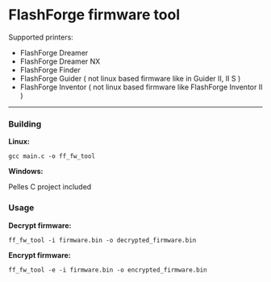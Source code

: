 # FlashForge firmware tool
Supported printers:
* FlashForge Dreamer
* FlashForge Dreamer NX
* FlashForge Finder
* FlashForge Guider ( not linux based firmware like in Guider II, II S )
* FlashForge Inventor ( not linux based firmware like FlashForge Inventor II )
------------
### Building
**Linux:**

`gcc main.c -o ff_fw_tool`

**Windows:**

Pelles C project included
### Usage
**Decrypt firmware:**

`ff_fw_tool -i firmware.bin -o decrypted_firmware.bin`

**Encrypt firmware:**

`ff_fw_tool -e -i firmware.bin -o encrypted_firmware.bin`
